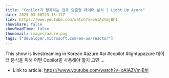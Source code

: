 ```yaml
---
title: "Copilot과 함께하는 업무 맞춤형 데이터 분석 | Light Up Azure"
date: 2025-03-06T23:15:11Z
link: https://www.youtube.com/watch?v=oAIAZVmjBhI
showShare: false
showReadTime: false
thumbnail: images/azure.png
tags: ["developer.microsoft.com/en-us/reactor"]
---
```

This show is livestreaming in Korean #azure #ai #copilot #lightupazure 데이터 분석을 위해 어떤 Copilot을 사용해야 할지 고민 ...

- Link to article: https://www.youtube.com/watch?v=oAIAZVmjBhI